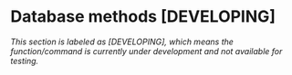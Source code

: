 # Database methods [DEVELOPING]

*This section is labeled as [DEVELOPING], which means the function/command is currently under development and not available for testing.*
